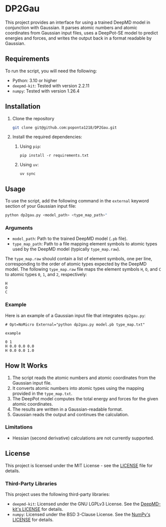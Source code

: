 # DP2Gau

This project provides an interface for using a trained DeepMD model in conjunction with Gaussian. It parses atomic numbers and atomic coordinates from Gaussian input files, uses a DeepPot-SE model to predict energies and forces, and writes the output back in a format readable by Gaussian.

## Requirements

To run the script, you will need the following:

- Python: 3.10 or higher
- `deepmd-kit`: Tested with version 2.2.11
- `numpy`: Tested with version 1.26.4

## Installation

1. Clone the repository

    ```bash
    git clone git@github.com:poponta1218/DP2Gau.git
    ```

2. Install the required dependencies:
    1. Using `pip`:

        ```bash:pip
        pip install -r requirements.txt
        ```

    2. Using `uv`:

        ```bash:uv
        uv sync
        ```

## Usage

To use the script, add the following command in the `external` keyword section of your Gaussian input file:

```bash
python dp2gau.py <model_path> <type_map_path>"
```

### Arguments

- `model_path`: Path to the trained DeepMD model (`.pb` file).
- `type_map_path`: Path to a file mapping element symbols to atomic types used by the DeepMD model (typically `type_map.raw`).

The `type_map.raw` should contain a list of element symbols, one per line, corresponding to the order of atomic types expected by the DeepMD model.
The following `type_map.raw` file maps the element symbols `H`, `O`, and `C` to atomic types `0`, `1`, and `2`, respectively:

```txt:type_map.raw
H
O
C

```

### Example

Here is an example of a Gaussian input file that integrates `dp2gau.py`:

```gaussian:example.gjf
# Opt=NoMicro External="python dp2gau.py model.pb type_map.txt"

example

0 1
H 0.0 0.0 0.0
H 0.0 0.0 1.0

```

## How It Works

1. The script reads the atomic numbers and atomic coordinates from the Gaussian input file.
2. It converts atomic numbers into atomic types using the mapping provided in the `type_map.txt`.
3. The DeepPot model computes the total energy and forces for the given atomic coordinates.
4. The results are written in a Gaussian-readable format.
5. Gaussian reads the output and continues the calculation.

### Limitations

- Hessian (second derivative) calculations are not currently supported.

## License

This project is licensed under the MIT License - see the [LICENSE](LICENSE) file for details.

### Third-Party Libraries

This project uses the following third-party libraries:

- `deepmd-kit`: Licensed under the GNU LGPLv3 License. See the [DeepMD-kit's LICENSE](https://github.com/deepmodeling/deepmd-kit/blob/master/LICENSE) for details.
- `numpy`: Licensed under the BSD 3-Clause License. See the [NumPy's LICENSE](https://github.com/numpy/numpy/blob/main/LICENSE.txt) for details.
